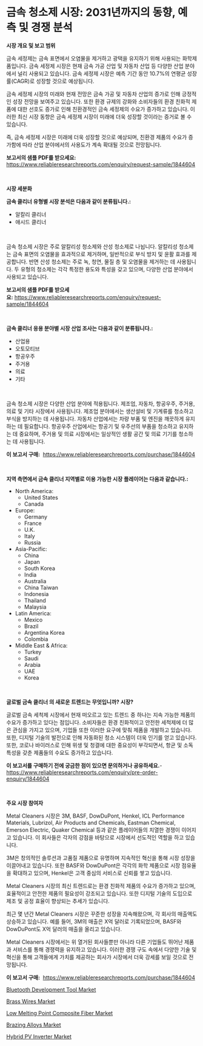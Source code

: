 <p><h1>금속 청소제 시장: 2031년까지의 동향, 예측 및 경쟁 분석</h1></p><p><strong>시장 개요 및 보고 범위</strong></p>
<p><p>금속 세정제는 금속 표면에서 오염물을 제거하고 광택을 유지하기 위해 사용되는 화학제품입니다. 금속 세정제 시장은 현재 금속 가공 산업 및 자동차 산업 등 다양한 산업 분야에서 널리 사용되고 있습니다. 금속 세정제 시장은 예측 기간 동안 10.7%의 연평균 성장률(CAGR)로 성장할 것으로 예상됩니다.</p><p>금속 세정제 시장의 미래와 현재 전망은 금속 가공 및 자동차 산업의 증가로 인해 긍정적인 성장 전망을 보여주고 있습니다. 또한 환경 규제의 강화와 소비자들의 환경 친화적 제품에 대한 선호도 증가로 인해 친환경적인 금속 세정제의 수요가 증가하고 있습니다. 이러한 최신 시장 동향은 금속 세정제 시장이 미래에 더욱 성장할 것이라는 증거로 볼 수 있습니다. </p><p>즉, 금속 세정제 시장은 미래에 더욱 성장할 것으로 예상되며, 친환경 제품의 수요가 증가함에 따라 산업 분야에서의 사용도가 계속 확대될 것으로 전망됩니다.</p></p>
<p><strong>보고서의 샘플 PDF를 받으세요:</strong> <a href="https://www.reliableresearchreports.com/enquiry/request-sample/1844604">https://www.reliableresearchreports.com/enquiry/request-sample/1844604</a></p>
<p>&nbsp;</p>
<p><strong>시장 세분화</strong></p>
<p><strong>금속 클리너 유형별 시장 분석은 다음과 같이 분류됩니다.:</strong></p>
<p><ul><li>알칼리 클리너</li><li>애시드 클리너</li></ul></p>
<p>&nbsp;</p>
<p><p>금속 청소제 시장은 주로 알칼리성 청소제와 산성 청소제로 나뉩니다. 알칼리성 청소제는 금속 표면의 오염물을 효과적으로 제거하며, 일반적으로 부식 방지 및 윤활 효과를 제공합니다. 반면 산성 청소제는 주로 녹, 청연, 물질 층 및 오염물을 제거하는 데 사용됩니다. 두 유형의 청소제는 각각 특정한 용도와 특성을 갖고 있으며, 다양한 산업 분야에서 사용되고 있습니다.</p></p>
<p><strong>보고서의 샘플 PDF를 받으세요:</strong>&nbsp;<a href="https://www.reliableresearchreports.com/enquiry/request-sample/1844604">https://www.reliableresearchreports.com/enquiry/request-sample/1844604</a></p>
<p>&nbsp;</p>
<p><strong> 금속 클리너 응용 분야별 시장 산업 조사는 다음과 같이 분류됩니다.:</strong></p>
<p><ul><li>산업용</li><li>오토모티브</li><li>항공우주</li><li>주거용</li><li>의료</li><li>기타</li></ul></p>
<p>&nbsp;</p>
<p><p>금속 청소제 시장은 다양한 산업 분야에 적용됩니다. 제조업, 자동차, 항공우주, 주거용, 의료 및 기타 시장에서 사용됩니다. 제조업 분야에서는 생산설비 및 기계류를 청소하고 부식을 방지하는 데 사용됩니다. 자동차 산업에서는 차량 부품 및 엔진을 깨끗하게 유지하는 데 필요합니다. 항공우주 산업에서는 항공기 및 우주선의 부품을 청소하고 유지하는 데 중요하며, 주거용 및 의료 시장에서는 일상적인 생활 공간 및 의료 기기를 청소하는 데 사용됩니다.</p></p>
<p><strong>이 보고서 구매:</strong>&nbsp; <a href="https://www.reliableresearchreports.com/purchase/1844604">https://www.reliableresearchreports.com/purchase/1844604</a></p>
<p>&nbsp;</p>
<p><strong>지역 측면에서 금속 클리너 지역별로 이용 가능한 시장 플레이어는 다음과 같습니다.:</strong></p>
<p><ul>
    <li>
        North America:
        <ul>
            <li>United States</li>
            <li>Canada</li>
        </ul>
    </li>
    <li>
        Europe:
        <ul>
            <li>Germany</li>
            <li>France</li>
            <li>U.K.</li>
            <li>Italy</li>
            <li>Russia</li>
        </ul>
    </li>
    <li>
        Asia-Pacific:
        <ul>
            <li>China</li>
            <li>Japan</li>
            <li>South Korea</li>
            <li>India</li>
            <li>Australia</li>
            <li>China Taiwan</li>
            <li>Indonesia</li>
            <li>Thailand</li>
            <li>Malaysia</li>
        </ul>
    </li>
    <li>
        Latin America:
        <ul>
            <li>Mexico</li>
            <li>Brazil</li>
            <li>Argentina Korea</li>
            <li>Colombia</li>
        </ul>
    </li>
    <li>
        Middle East & Africa:
        <ul>
            <li>Turkey</li>
            <li>Saudi</li>
            <li>Arabia</li>
            <li>UAE</li>
            <li>Korea</li>
        </ul>
    </li>
    </ul></p>
<p>&nbsp;</p>
<p><strong>글로벌 금속 클리너 의 새로운 트렌드는 무엇입니까? 시장?</strong></p>
<p><p>글로벌 금속 세척제 시장에서 현재 떠오르고 있는 트렌드 중 하나는 지속 가능한 제품의 수요가 증가하고 있다는 점입니다. 소비자들은 환경 친화적이고 안전한 세척제에 더 많은 관심을 가지고 있으며, 기업들 또한 이러한 요구에 맞춰 제품을 개발하고 있습니다. 또한, 디지털 기술의 발전으로 인해 자동화된 청소 시스템이 더욱 인기를 얻고 있습니다. 또한, 코로나 바이러스로 인해 위생 및 청결에 대한 중요성이 부각되면서, 항균 및 소독 특성을 갖춘 제품들의 수요도 증가하고 있습니다.</p></p>
<p><strong>이 보고서를 구매하기 전에 궁금한 점이 있으면 문의하거나 공유하세요.</strong>- <a href="https://www.reliableresearchreports.com/enquiry/pre-order-enquiry/1844604">https://www.reliableresearchreports.com/enquiry/pre-order-enquiry/1844604</a></p>
<p>&nbsp;</p>
<p><strong>주요 시장 참여자</strong></p>
<p><p>Metal Cleaners 시장은 3M, BASF, DowDuPont, Henkel, ICL Performance Materials, Lubrizol, Air Products and Chemicals, Eastman Chemical, Emerson Electric, Quaker Chemical 등과 같은 플레이어들의 치열한 경쟁이 이어지고 있습니다. 이 회사들은 각자의 강점을 바탕으로 시장에서 선도적인 역할을 하고 있습니다.</p><p>3M은 창의적인 솔루션과 고품질 제품으로 유명하며 지속적인 혁신을 통해 시장 성장을 이끌어내고 있습니다. 또한 BASF와 DowDuPont은 각각의 화학 제품으로 시장 점유율을 확대하고 있으며, Henkel은 고객 중심의 서비스로 신뢰를 쌓고 있습니다.</p><p>Metal Cleaners 시장의 최신 트렌드로는 환경 친화적 제품의 수요가 증가하고 있으며, 효율적이고 안전한 제품의 필요성이 강조되고 있습니다. 또한 디지털 기술의 도입으로 제조 및 공정 효율이 향상되는 추세가 있습니다.</p><p>최근 몇 년간 Metal Cleaners 시장은 꾸준한 성장을 지속해왔으며, 각 회사의 매출액도 상승하고 있습니다. 예를 들어, 3M의 매출은 X억 달러로 기록되었으며, BASF와 DowDuPont도 X억 달러의 매출을 올리고 있습니다.</p><p>Metal Cleaners 시장에서는 위 열거된 회사들뿐만 아니라 다른 기업들도 뛰어난 제품과 서비스를 통해 경쟁력을 유지하고 있습니다. 이러한 경쟁 구도 속에서 다양한 기술 및 혁신을 통해 고객들에게 가치를 제공하는 회사가 시장에서 더욱 강세를 보일 것으로 전망됩니다.</p></p>
<p><strong>이 보고서 구매:</strong>&nbsp;&nbsp;<a href="https://www.reliableresearchreports.com/purchase/1844604">https://www.reliableresearchreports.com/purchase/1844604</a></p>
<p><p><a href="https://github.com/Glendatilghmankmgz0rbhwpy/Market-Research-Report-List-1/blob/main/bluetooth-development-tool-market.md">Bluetooth Development Tool Market</a></p><p><a href="https://view.publitas.com/reportprime-1/brass-wires-market-challenges-opportunities-and-growth-drivers-and-major-market-players-forecasted-for-period-from-2024-2031/">Brass Wires Market</a></p><p><a href="https://automatic-knee-4c7.notion.site/Low-Melting-Point-Composite-Fiber-Market-Centers-on-Aspects-such-as-Market-Growth-Market-Share-Mar-aec881618d9d4830a146048ce223535e">Low Melting Point Composite Fiber Market</a></p><p><a href="https://view.publitas.com/reportprime-1/brazing-alloys-market-dynamics-2024-2031-also-about-its-market-trends-projections-and-opportunities/">Brazing Alloys Market</a></p><p><a href="https://sulfuric-clavicle-d39.notion.site/Hybrid-PV-Inverter-Market-Dynamics-2024-2031-Also-about-Its-Market-Trends-Projections-and-Opportu-c6f82f51970d43ac942eea8db162bb78">Hybrid PV Inverter Market</a></p></p>
